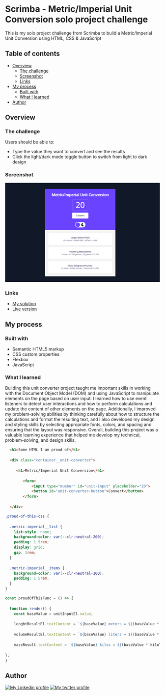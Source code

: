 # Scrimba - Metric/Imperial Unit Conversion solo project challenge

This is my solo project challenge from Scrimba to build a Metric/Imperial Unit Conversion using HTML, CSS & JavaScript

## Table of contents

- [Overview](#overview)
  - [The challenge](#the-challenge)
  - [Screenshot](#screenshot)
  - [Links](#links)
- [My process](#my-process)
  - [Built with](#built-with)
  - [What I learned](#what-i-learned)
- [Author](#author)

## Overview

### The challenge

Users should be able to:

- Type the value they want to convert and see the results
- Click the light/dark mode toggle button to switch from light to dark design

### Screenshot

![Screenshot](/assets/img/metricimperial.png)


### Links

- [My solution](https://github.com/ffernandocosta/unit-conversion)
- [Live version](https://unit-conversion-mocha.vercel.app)

## My process

### Built with

- Semantic HTML5 markup
- CSS custom properties
- Flexbox
- JavaScript


### What I learned

Building this unit converter project taught me important skills in working with the Document Object Model (DOM) and using JavaScript to manipulate elements on the page based on user input. I learned how to use event listeners to detect user interactions and how to perform calculations and update the content of other elements on the page. Additionally, I improved my problem-solving abilities by thinking carefully about how to structure the calculations and format the resulting text, and I also developed my design and styling skills by selecting appropriate fonts, colors, and spacing and ensuring that the layout was responsive. Overall, building this project was a valuable learning experience that helped me develop my technical, problem-solving, and design skills.

```html
  <h1>Some HTML I am proud of</h1>
  
  <div class="container__unit-converter">

     <h1>Metric/Imperial Unit Conversion</h1>
                
        <form>
            <input type="number" id="unit-input" placeholder="20">
            <button id="unit-converter-button">Convert</button>
        </form>

  </div>
```
```css
.proud-of-this-css {

  .metric-imperial__list {
    list-style: none;
    background-color: var(--clr-neutral-200);
    padding: 1.5rem;
    display: grid;
    gap: 1rem;
  }

  .metric-imperial__items {
    background-color: var(--clr-neutral-100);
    padding: 1.5rem;
  }
}
```
```js
const proudOfThisFunc = () => {
  
  function render() {
    const baseValue = unitInputEl.value;
    
    lenghtResultEl.textContent = `${baseValue} meters = ${(baseValue * meterToFeet).toFixed(3)} feet | ${baseValue} feet = ${(baseValue / meterToFeet).toFixed(3)}`;

    volumeResultEl.textContent = `${baseValue} liters = ${(baseValue * literToGallon).toFixed(3)} gallons | ${baseValue} gallons = ${(baseValue / literToGallon).toFixed(3)}`
    
    massResult.textContent = `${baseValue} kilos = ${(baseValue * kiloToPound).toFixed(3)} pounds | ${baseValue} pounds = ${(baseValue / kiloToPound).toFixed(3)}`

};
}
```


## Author

<div>
  <a href="https://www.linkedin.com/in/ffernando-costa/?locale=en_US" target="_blank"><img src="https://img.shields.io/badge/-LinkedIn-%230077B5?style=for-the-badge&logo=linkedin&logoColor=white" alt="My Linkedin profile"></a>
  <a href="https://twitter.com/ffernandodev" target="_blank"><img src="https://img.shields.io/badge/Twitter-1DA1F2?style=for-the-badge&logo=twitter&logoColor=white" alt="My twitter profile"</a>
</div>
